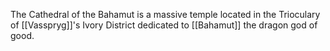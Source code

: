 The Cathedral of the Bahamut is a massive temple located in the Trioculary of [[Vasspryg]]'s Ivory District dedicated to [[Bahamut]] the dragon god of good.